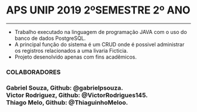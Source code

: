 <h1> APS UNIP 2019 2ºSEMESTRE 2º ANO  </h1>
<HR>

- Trabalho executado na linguagem de programação JAVA com o uso do banco de dados PostgreSQL.
- A principal função do sistema é um CRUD onde é possivel administrar os registros relacionados a uma livaria Ficticia. 
- Projeto desenolvido apenas com fins acadêmicos.

 <h3> COLABORADORES <H3> 
 <span>  Gabriel Souza, Github: @gabrielpsouza. </span> <br/>
 <span> Victor Rodriguez, Github: @VictorRodrigues145. </span> <br/>
 <span> Thiago Melo, Github: @ThiaguinhoMeloo. </span> <br/>
